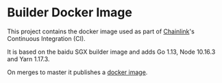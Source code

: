 # Builder Docker Image

This project contains the docker image used as part of [Chainlink](https://github.com/smartcontractkit/chainlink)'s Continuous Integration (CI).

It is based on the baidu SGX builder image and adds Go 1.13, Node 10.16.3 and Yarn 1.17.3.

On merges to master it publishes a [docker image](https://hub.docker.com/r/smartcontract/builder).
